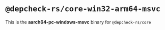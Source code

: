 # `@depcheck-rs/core-win32-arm64-msvc`

This is the **aarch64-pc-windows-msvc** binary for `@depcheck-rs/core`
